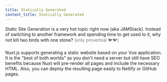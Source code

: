 ```yaml
---
title: Statically Generated
content_title: Statically Generated
---              
```

Static Site Generation is a very hot topic right now (aka JAMStack). Instead of switching to another framework and
spending time to get used to it, why not kill two birds with one stone?
<span style="color: #777">(only proverbial 🐦🐦)</span><br><br>
Nuxt.js supports generating a static website based on your Vue application. It is the "best of both worlds"
as you don't need a server but still have SEO benefits because Nuxt will pre-render all pages and include
the necessary HTML. Also, you can deploy the resulting page easily to Netlify or GitHub pages.
